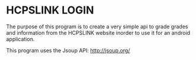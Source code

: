HCPSLINK LOGIN
===============
The purpose of this program is to create a very simple api to grade grades and information from the HCPSLINK website inorder to use it for an android application.

This program uses the Jsoup API: http://jsoup.org/

